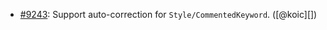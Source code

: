 * [#9243](https://github.com/rubocop-hq/rubocop/pull/9243): Support auto-correction for `Style/CommentedKeyword`. ([@koic][])

